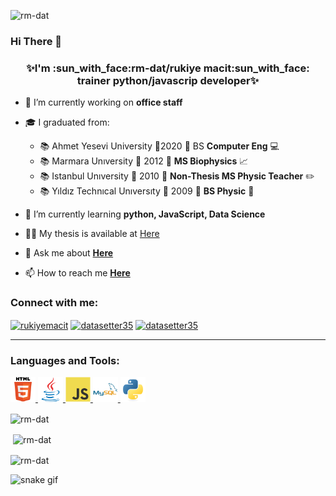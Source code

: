 <p align="left"> <img src="https://komarev.com/ghpvc/?username=rm-dat&label=Profile%20views&color=0e75b6&style=flat" alt="rm-dat" /> </p>


### Hi There 👋

   
  <h3 align="center">✨I'm :sun_with_face:rm-dat/rukiye macit:sun_with_face: trainer python/javascrip developer✨</h3>



- 🔭 I’m currently working on **office staff**

- :mortar_board: I graduated from: 
  * :books: Ahmet Yesevi University :gem:2020 :gem: BS **Computer Eng** :computer:
  * :books: Marmara Unıversity :gem: 2012 :gem: **MS Biophysics** :chart_with_upwards_trend:
  * :books: Istanbul Unıversity :gem: 2010 :gem: **Non-Thesis MS Physic Teacher** :pencil2:
  * :books: Yıldız Technıcal Unıversıty :gem: 2009 :gem: **BS Physic** :book:

- 🌱 I’m currently learning **python, JavaScript, Data Science**

- 👨‍💻 My thesis is available at <a href="https://tez.yok.gov.tr/UlusalTezMerkezi/tezSorguSonucYeni.jsp">Here</a>

- 💬 Ask me about **<a href="https://github.com/rm-dat/rm-dat/issues" title="Issues">Here</a>**

- 📫 How to reach me **<a href="https://github.com/rm-dat/rm-dat/issues" title="Issues">Here</a>**



<h3 align="left">Connect with me:</h3>
<p align="left">
<a href="https://linkedin.com/in/rukiyemacit" target="blank"><img align="center" src="https://raw.githubusercontent.com/rahuldkjain/github-profile-readme-generator/master/src/images/icons/Social/linked-in-alt.svg" alt="rukiyemacit" height="30" width="40" /></a>
<a href="https://kaggle.com/datasetter35" target="blank"><img align="center" src="https://raw.githubusercontent.com/rahuldkjain/github-profile-readme-generator/master/src/images/icons/Social/kaggle.svg" alt="datasetter35" height="30" width="40" /></a>
<a href="https://www.hackerrank.com/datasetter35" target="blank"><img align="center" src="https://raw.githubusercontent.com/rahuldkjain/github-profile-readme-generator/master/src/images/icons/Social/hackerrank.svg" alt="datasetter35" height="30" width="40" /></a>
</p>




<hr />
<!-- <table><tr>
    <td valign="top" width="100%">
        <div align="center">
           <h2> <b> Language and Tools </b> </h2>
        </div>
        <div align="center">  
         <img style="margin: 10px" alt="JavaScript" height="50" src="https://raw.githubusercontent.com/github/explore/80688e429a7d4ef2fca1e82350fe8e3517d3494d/topics/javascript/javascript.png" />
            <img style="margin: 10px" alt="Vue" height="50" src="https://raw.githubusercontent.com/github/explore/e94815998e4e0713912fed477a1f346ec04c3da2/topics/vue/vue.png" />
            <img style="margin: 10px"  alt="Express" height="50" src="https://raw.githubusercontent.com/sachuverma/sachuverma/master/icons/express.png"/>  
            <img style="margin: 10px" alt="Node.js" height="50" src="https://raw.githubusercontent.com/github/explore/80688e429a7d4ef2fca1e82350fe8e3517d3494d/topics/nodejs/nodejs.png" />
        </div></td><td valign="top" width="50%">
        </tr>
</table>-->

<h3 align="left">Languages and Tools:</h3>
<p align="left"> <a href="https://www.w3.org/html/" target="_blank" rel="noreferrer"> <img src="https://raw.githubusercontent.com/devicons/devicon/master/icons/html5/html5-original-wordmark.svg" alt="html5" width="40" height="40"/> </a> <a href="https://www.java.com" target="_blank" rel="noreferrer"> <img src="https://raw.githubusercontent.com/devicons/devicon/master/icons/java/java-original.svg" alt="java" width="40" height="40"/> </a> <a href="https://developer.mozilla.org/en-US/docs/Web/JavaScript" target="_blank" rel="noreferrer"> <img src="https://raw.githubusercontent.com/devicons/devicon/master/icons/javascript/javascript-original.svg" alt="javascript" width="40" height="40"/> </a> <a href="https://www.mysql.com/" target="_blank" rel="noreferrer"> <img src="https://raw.githubusercontent.com/devicons/devicon/master/icons/mysql/mysql-original-wordmark.svg" alt="mysql" width="40" height="40"/> </a> <a href="https://www.python.org" target="_blank" rel="noreferrer"> <img src="https://raw.githubusercontent.com/devicons/devicon/master/icons/python/python-original.svg" alt="python" width="40" height="40"/> </a> </p>

<p><img align="center" src="https://github-readme-stats.vercel.app/api/top-langs?username=rm-dat&show_icons=true&locale=en&layout=compact" alt="rm-dat" /></p>

<p>&nbsp;<img align="center" src="https://github-readme-stats.vercel.app/api?username=rm-dat&show_icons=true&locale=en" alt="rm-dat" /></p>

<p><img align="center" src="https://github-readme-streak-stats.herokuapp.com/?user=rm-dat&" alt="rm-dat" /></p>


![snake gif](https://github.com/rm-dat/rm-dat/blob/output/github-contribution-grid-snake.gif)
